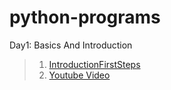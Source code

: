 # python-programs

Day1: Basics And Introduction

> 1. [IntroductionFirstSteps](../IntroductionFirstSteps) <br />
> 2. [Youtube Video](https://www.youtube.com/watch?v=rfscVS0vtbw) <br />